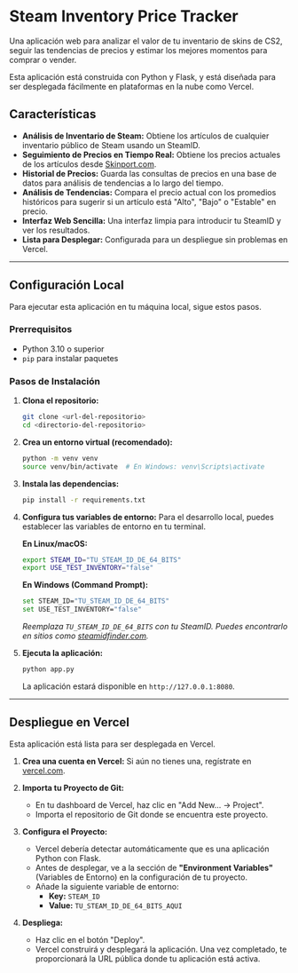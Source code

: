 # Steam Inventory Price Tracker

Una aplicación web para analizar el valor de tu inventario de skins de CS2, seguir las tendencias de precios y estimar los mejores momentos para comprar o vender.

Esta aplicación está construida con Python y Flask, y está diseñada para ser desplegada fácilmente en plataformas en la nube como Vercel.

## Características

- **Análisis de Inventario de Steam:** Obtiene los artículos de cualquier inventario público de Steam usando un SteamID.
- **Seguimiento de Precios en Tiempo Real:** Obtiene los precios actuales de los artículos desde [Skinport.com](https://skinport.com/).
- **Historial de Precios:** Guarda las consultas de precios en una base de datos para análisis de tendencias a lo largo del tiempo.
- **Análisis de Tendencias:** Compara el precio actual con los promedios históricos para sugerir si un artículo está "Alto", "Bajo" o "Estable" en precio.
- **Interfaz Web Sencilla:** Una interfaz limpia para introducir tu SteamID y ver los resultados.
- **Lista para Desplegar:** Configurada para un despliegue sin problemas en Vercel.

---

## Configuración Local

Para ejecutar esta aplicación en tu máquina local, sigue estos pasos.

### Prerrequisitos

- Python 3.10 o superior
- `pip` para instalar paquetes

### Pasos de Instalación

1.  **Clona el repositorio:**
    ```bash
    git clone <url-del-repositorio>
    cd <directorio-del-repositorio>
    ```

2.  **Crea un entorno virtual (recomendado):**
    ```bash
    python -m venv venv
    source venv/bin/activate  # En Windows: venv\Scripts\activate
    ```

3.  **Instala las dependencias:**
    ```bash
    pip install -r requirements.txt
    ```

4.  **Configura tus variables de entorno:**
    Para el desarrollo local, puedes establecer las variables de entorno en tu terminal.

    **En Linux/macOS:**
    ```bash
    export STEAM_ID="TU_STEAM_ID_DE_64_BITS"
    export USE_TEST_INVENTORY="false"
    ```

    **En Windows (Command Prompt):**
    ```bash
    set STEAM_ID="TU_STEAM_ID_DE_64_BITS"
    set USE_TEST_INVENTORY="false"
    ```
    *Reemplaza `TU_STEAM_ID_DE_64_BITS` con tu SteamID. Puedes encontrarlo en sitios como [steamidfinder.com](https://steamidfinder.com/).*

5.  **Ejecuta la aplicación:**
    ```bash
    python app.py
    ```
    La aplicación estará disponible en `http://127.0.0.1:8080`.

---

## Despliegue en Vercel

Esta aplicación está lista para ser desplegada en Vercel.

1.  **Crea una cuenta en Vercel:** Si aún no tienes una, regístrate en [vercel.com](https://vercel.com).

2.  **Importa tu Proyecto de Git:**
    - En tu dashboard de Vercel, haz clic en "Add New... -> Project".
    - Importa el repositorio de Git donde se encuentra este proyecto.

3.  **Configura el Proyecto:**
    - Vercel debería detectar automáticamente que es una aplicación Python con Flask.
    - Antes de desplegar, ve a la sección de **"Environment Variables"** (Variables de Entorno) en la configuración de tu proyecto.
    - Añade la siguiente variable de entorno:
        - **Key:** `STEAM_ID`
        - **Value:** `TU_STEAM_ID_DE_64_BITS_AQUI`

4.  **Despliega:**
    - Haz clic en el botón "Deploy".
    - Vercel construirá y desplegará la aplicación. Una vez completado, te proporcionará la URL pública donde tu aplicación está activa.
